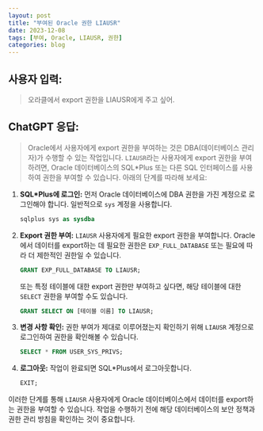 ```yaml
---
layout: post
title: "부여된 Oracle 권한 LIAUSR"
date: 2023-12-08
tags: [부여, Oracle, LIAUSR, 권한]
categories: blog
---
```


## 사용자 입력:
> 오라클에서 export 권한을 LIAUSR에게 주고 싶어.

## ChatGPT 응답:
> Oracle에서 사용자에게 export 권한을 부여하는 것은 DBA(데이터베이스 관리자)가 수행할 수 있는 작업입니다. `LIAUSR`라는 사용자에게 export 권한을 부여하려면, Oracle 데이터베이스의 SQL*Plus 또는 다른 SQL 인터페이스를 사용하여 권한을 부여할 수 있습니다. 아래의 단계를 따라해 보세요:

1. **SQL*Plus에 로그인:** 먼저 Oracle 데이터베이스에 DBA 권한을 가진 계정으로 로그인해야 합니다. 일반적으로 `sys` 계정을 사용합니다.

   ```sql
   sqlplus sys as sysdba
   ```

2. **Export 권한 부여:** `LIAUSR` 사용자에게 필요한 export 권한을 부여합니다. Oracle에서 데이터를 export하는 데 필요한 권한은 `EXP_FULL_DATABASE` 또는 필요에 따라 더 제한적인 권한일 수 있습니다.

   ```sql
   GRANT EXP_FULL_DATABASE TO LIAUSR;
   ```

   또는 특정 테이블에 대한 export 권한만 부여하고 싶다면, 해당 테이블에 대한 `SELECT` 권한을 부여할 수도 있습니다.

   ```sql
   GRANT SELECT ON [테이블 이름] TO LIAUSR;
   ```

3. **변경 사항 확인:** 권한 부여가 제대로 이루어졌는지 확인하기 위해 `LIAUSR` 계정으로 로그인하여 권한을 확인해볼 수 있습니다.

   ```sql
   SELECT * FROM USER_SYS_PRIVS;
   ```

4. **로그아웃:** 작업이 완료되면 SQL*Plus에서 로그아웃합니다.

   ```sql
   EXIT;
   ```

이러한 단계를 통해 `LIAUSR` 사용자에게 Oracle 데이터베이스에서 데이터를 export하는 권한을 부여할 수 있습니다. 작업을 수행하기 전에 해당 데이터베이스의 보안 정책과 권한 관리 방침을 확인하는 것이 중요합니다.

